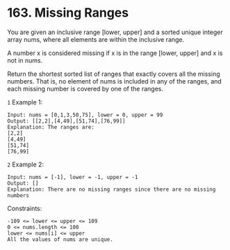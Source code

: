 # 163. Missing Ranges

You are given an inclusive range [lower, upper] and a sorted unique integer array nums, where all elements are within the inclusive range.

A number x is considered missing if x is in the range [lower, upper] and x is not in nums.

Return the shortest sorted list of ranges that exactly covers all the missing numbers. That is, no element of nums is included in any of the ranges, and each missing number is covered by one of the ranges.

`1` Example 1:

```
Input: nums = [0,1,3,50,75], lower = 0, upper = 99
Output: [[2,2],[4,49],[51,74],[76,99]]
Explanation: The ranges are:
[2,2]
[4,49]
[51,74]
[76,99]
```

`2` Example 2:

```
Input: nums = [-1], lower = -1, upper = -1
Output: []
Explanation: There are no missing ranges since there are no missing numbers
```

Constraints:

```
-109 <= lower <= upper <= 109
0 <= nums.length <= 100
lower <= nums[i] <= upper
All the values of nums are unique.
```

